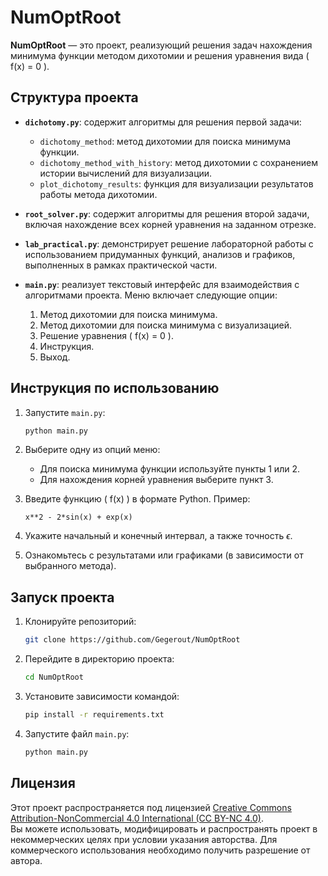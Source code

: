 # NumOptRoot

**NumOptRoot** — это проект, реализующий решения задач нахождения минимума функции методом дихотомии и решения уравнения вида \( f(x) = 0 \).

## Структура проекта

- **`dichotomy.py`**: содержит алгоритмы для решения первой задачи:
  - `dichotomy_method`: метод дихотомии для поиска минимума функции.
  - `dichotomy_method_with_history`: метод дихотомии с сохранением истории вычислений для визуализации.
  - `plot_dichotomy_results`: функция для визуализации результатов работы метода дихотомии.

- **`root_solver.py`**: содержит алгоритмы для решения второй задачи, включая нахождение всех корней уравнения на заданном отрезке.

- **`lab_practical.py`**: демонстрирует решение лабораторной работы с использованием придуманных функций, анализов и графиков, выполненных в рамках практической части.

- **`main.py`**: реализует текстовый интерфейс для взаимодействия с алгоритмами проекта. Меню включает следующие опции:

  1. Метод дихотомии для поиска минимума.
  2. Метод дихотомии для поиска минимума с визуализацией.
  3. Решение уравнения \( f(x) = 0 \).
  4. Инструкция.
  5. Выход.

## Инструкция по использованию

1. Запустите `main.py`:
   ```bash
   python main.py
   ```

2. Выберите одну из опций меню:
   - Для поиска минимума функции используйте пункты 1 или 2.
   - Для нахождения корней уравнения выберите пункт 3.

3. Введите функцию \( f(x) \) в формате Python. Пример:
   ```
   x**2 - 2*sin(x) + exp(x)
   ```

4. Укажите начальный и конечный интервал, а также точность $\epsilon$.

5. Ознакомьтесь с результатами или графиками (в зависимости от выбранного метода).

## Запуск проекта

1. Клонируйте репозиторий:
   ```bash
   git clone https://github.com/Gegerout/NumOptRoot
   ```

2. Перейдите в директорию проекта:
   ```bash
   cd NumOptRoot
   ```

3. Установите зависимости командой:
    ```bash
    pip install -r requirements.txt
    ```

4. Запустите файл `main.py`:
   ```bash
   python main.py
   ```

## Лицензия

Этот проект распространяется под лицензией [Creative Commons Attribution-NonCommercial 4.0 International (CC BY-NC 4.0)](https://creativecommons.org/licenses/by-nc/4.0/).  
Вы можете использовать, модифицировать и распространять проект в некоммерческих целях при условии указания авторства. Для коммерческого использования необходимо получить разрешение от автора.
